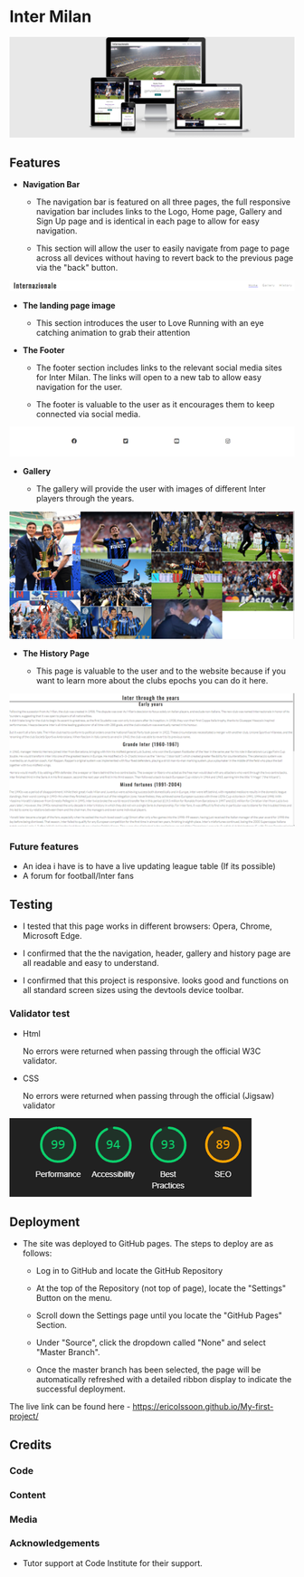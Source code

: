 # Inter Milan



![Different devices](assets/images/Responsive.png)







## Features

- __Navigation Bar__

  - The navigation bar is featured on all three pages, the full responsive navigation bar includes links to the Logo, Home page, Gallery and Sign Up page and is identical in each page to allow for easy navigation.

   -  This section will allow the user to easily navigate from page to page across all devices without having to revert back to the previous page via the "back" button.

![Navigation Bar](assets/images/Navigation_bar.png)
   
- __The landing page image__

   - This section introduces the user to Love Running with an eye catching animation to grab their attention

- __The Footer__  

   - The footer section includes links to the relevant social media sites for Inter Milan. The links will open to a new tab to allow easy navigation for the user.
   
   - The footer is valuable to the user as it encourages them to keep connected via social media.

![Footer](assets/images/Footer.png)


* __Gallery__

   - The gallery will provide the user with images of different Inter players through the years.

![Gallery](assets/images/Gallery_.png)

* __The History Page__

   - This page is valuable to the user and to the website because if you want to learn more about the clubs epochs you can do it here.

![History](assets/images/History_page.png)

### Future features

   - An idea i have is to have a live updating league table (If its possible)
   - A forum for football/Inter fans


## Testing

- I tested that this page works in different browsers: Opera, Chrome, Microsoft Edge.

- I confirmed that the the navigation, header, gallery and history page are all readable and easy to understand.

- I confirmed that this project is responsive. looks good and functions on all standard screen sizes using the devtools device toolbar.



### Validator test

<ul>
<li>Html </li>
<p>No errors were returned when passing through the official W3C validator.</p>
</ul>
<ul>
<li>CSS</li>
<p> No errors were returned when passing through the official (Jigsaw) validator</p>
</ul>

 
![Validator Test](assets/images/validator_.png)


## Deployment

- The site was deployed to GitHub pages. The steps to deploy are as follows: 
    
    - Log in to GitHub and locate the GitHub Repository
    
    - At the top of the Repository (not top of page), locate the "Settings" Button on the menu.

    - Scroll down the Settings page until you locate the "GitHub Pages" Section.

    - Under "Source", click the dropdown called "None" and select "Master Branch".

    - Once the master branch has been selected, the page will be automatically refreshed with a detailed ribbon display to indicate the successful deployment. 

The live link can be found here - https://ericolssoon.github.io/My-first-project/

## Credits

### Code

### Content 

### Media

### Acknowledgements

- Tutor support at Code Institute for their support.
